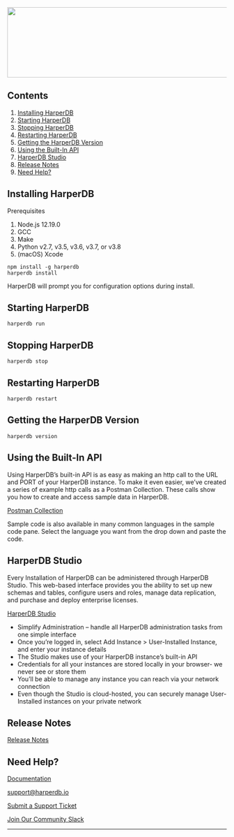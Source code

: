 <img src="https://hdb-marketing.s3.amazonaws.com/large_purple_horiz_new.png" width="562" height="161">

## Contents

1. [Installing HarperDB](#installing-harperdb)
2. [Starting HarperDB](#starting-harperdb)
3. [Stopping HarperDB](#stopping-harperdb)
4. [Restarting HarperDB](#restarting-harperdb)
5. [Getting the HarperDB Version](#getting-the-harperdb-version)
6. [Using the Built-In API](#using-the-built-in-api)
7. [HarperDB Studio](#harperdb-studio)
8. [Release Notes](#release-notes)
9. [Need Help?](#need-help)

## Installing HarperDB
Prerequisites
1. Node.js 12.19.0
2. GCC
3. Make
4. Python v2.7, v3.5, v3.6, v3.7, or v3.8
5. (macOS) Xcode

```
npm install -g harperdb
harperdb install
```
HarperDB will prompt you for configuration options during install.

## Starting HarperDB

```
harperdb run

```

## Stopping HarperDB

```
harperdb stop

```

## Restarting HarperDB

```
harperdb restart

```

## Getting the HarperDB Version

```
harperdb version

```
## Using the Built-In API
Using HarperDB’s built-in API is as easy as making an http call to the URL and PORT of your HarperDB instance. To make it even easier, we’ve created a series of example http calls as a Postman Collection. These calls show you how to create and access sample data in HarperDB.

[Postman Collection](https://docs.harperdb.io/)

Sample code is also available in many common languages in the sample code pane. Select the language you want from the drop down and paste the code.

## HarperDB Studio
Every Installation of HarperDB can be administered through HarperDB Studio. This web-based interface provides you the ability to set up new schemas and tables, configure users and roles, manage data replication, and purchase and deploy enterprise licenses.

[HarperDB Studio](https://studio.harperdb.io/)

* Simplify Administration – handle all HarperDB administration tasks from one simple interface
* Once you’re logged in, select Add Instance > User-Installed Instance, and enter your instance details
* The Studio makes use of your HarperDB instance’s built-in API
* Credentials for all your instances are stored locally in your browser- we never see or store them
* You’ll be able to manage any instance you can reach via your network connection
* Even though the Studio is cloud-hosted, you can securely manage User-Installed instances on your private network

## Release Notes
[Release Notes](https://harperdb.io/developers/release-notes/)

## Need Help?
[Documentation](https://harperdb.io/developers/documentation)

support@harperdb.io

[Submit a Support Ticket](https://harperdbhelp.zendesk.com/hc/en-us/requests/new)

[Join Our Community Slack](https://harperdbcommunity.slack.com/join/shared_invite/zt-e8w6u1pu-2UFAXl_f4ZHo7F7DVkHIDA#)
<br>

***

